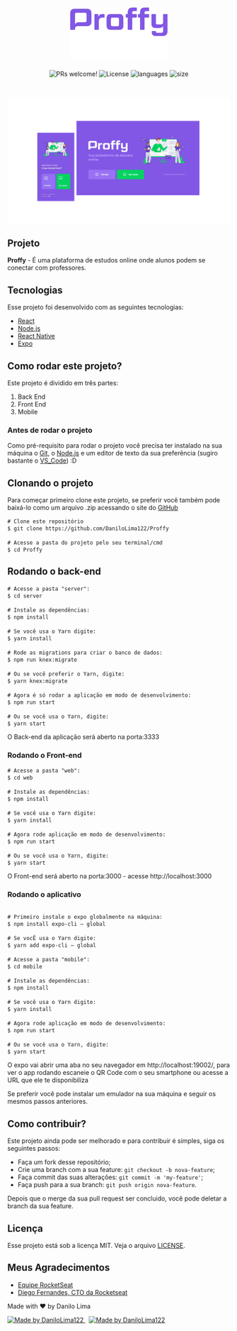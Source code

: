 <h1 align="center">
    <img alt="Proffy" title="Proffy" src="logo.svg" width="220px" />
</h1>

<p align="center">
 <img src="https://img.shields.io/static/v1?label=PRs&message=welcome&color=6C4FBB&labelColor=535353" alt="PRs welcome!" />

  <img alt="License" src="https://img.shields.io/static/v1?label=license&message=MIT&color=6C4FBB&labelColor=535353">

  <img alt="languages" src="https://img.shields.io/github/languages/count/DaniloLima122/Proffy?color=%236C4FBB">

  <img alt="size" src="https://img.shields.io/github/repo-size/DaniloLima122/Proffy?color=6C4FBB">

</p>

<br>

![](mockup.png)

## Projeto

**Proffy** - É uma plataforma de estudos online onde alunos podem se conectar com professores.


## Tecnologias

Esse projeto foi desenvolvido com as seguintes tecnologias:

- [React](https://reactjs.org)
- [Node.js](https://nodejs.org/en/)
- [React Native](https://facebook.github.io/react-native/)
- [Expo](https://expo.io/)


## Como rodar este projeto?

Este projeto é dividido em três partes:

1. Back End
2. Front End
3. Mobile


### Antes de rodar o projeto

Como pré-requisito para rodar o projeto você precisa ter instalado na sua máquina o [Git](https://git-scm.com), o [Node.js](https://nodejs.org/en/) e um editor de texto da sua preferência (sugiro bastante o [VS_Code](https://code.visualstudio.com/)) :D



## Clonando o projeto

Para começar primeiro clone este projeto, se preferir você também pode baixá-lo como um arquivo .zip acessando o site do [GitHub](https://github.com/DaniloLima122/Proffy)

~~~shell
# Clone este repositório
$ git clone https://github.com/DaniloLima122/Proffy

# Acesse a pasta do projeto pelo seu terminal/cmd
$ cd Proffy
~~~

## Rodando o back-end

~~~shell
# Acesse a pasta "server":
$ cd server

# Instale as dependências:
$ npm install

# Se você usa o Yarn digite:
$ yarn install

# Rode as migrations para criar o banco de dados:
$ npm run knex:migrate

# Ou se você preferir o Yarn, digite:
$ yarn knex:migrate

# Agora é só rodar a aplicação em modo de desenvolvimento:
$ npm run start

# Ou se você usa o Yarn, digite:
$ yarn start

~~~

O Back-end da aplicação será aberto na porta:3333

### Rodando o Front-end

~~~shell
# Acesse a pasta "web":
$ cd web

# Instale as dependências:
$ npm install

# Se você usa o Yarn digite:
$ yarn install

# Agora rode aplicação em modo de desenvolvimento:
$ npm run start

# Ou se você usa o Yarn, digite:
$ yarn start

~~~

O Front-end será aberto na porta:3000 - acesse http://localhost:3000

### Rodando o aplicativo

~~~shell

# Primeiro instale o expo globalmente na máquina:
$ npm install expo-cli — global

# Se vocÊ usa o Yarn digite:
$ yarn add expo-cli — global

# Acesse a pasta "mobile":
$ cd mobile

# Instale as dependências:
$ npm install

# Se você usa o Yarn digite:
$ yarn install

# Agora rode aplicação em modo de desenvolvimento:
$ npm run start

# Ou se você usa o Yarn, digite:
$ yarn start

~~~

O expo vai abrir uma aba no seu navegador em http://localhost:19002/, para ver o app rodando escaneie o QR Code com o seu smartphone ou acesse a URL que ele te disponibiliza

Se preferir você pode instalar um emulador na sua máquina e seguir os mesmos passos anteriores.


## Como contribuir?

Este projeto ainda pode ser melhorado e para contribuir é simples, siga os seguintes passos:

- Faça um fork desse repositório;
- Crie uma branch com a sua feature: `git checkout -b nova-feature`;
- Faça commit das suas alterações: `git commit -m 'my-feature'`;
- Faça push para a sua branch: `git push origin nova-feature`.

Depois que o merge da sua pull request ser concluido, você pode deletar a branch da sua feature.

## Licença

Esse projeto está sob a licença MIT. Veja o arquivo [LICENSE](https://github.com/DaniloLima122/Proffy/blob/master/LICENSE).

## Meus Agradecimentos

- [Equipe RocketSeat](https://rocketseat.com.br/)
- [Diego Fernandes, CTO da Rocketseat](https://github.com/diego3g)


Made with ♥ by Danilo Lima

<a href="https://www.linkedin.com/in/danilolma/">
  <img alt="Made by DaniloLima122" src="https://img.shields.io/badge/-LinkedIn-blue?style=flat&logo=Linkedin&logoColor=white&link=https://www.linkedin.com/in/danilolma/">
</a>

<a href="https://www.linkedin.com/in/danilolma/" style="margin-left: 8px;">
  <img alt="Made by DaniloLima122" src="https://img.shields.io/badge/-GitHub-black?style=flat&logo=GitHub&logoColor=white&link=https://www.linkedin.com/in/danilolma/">
</a>
